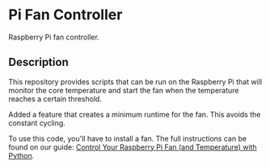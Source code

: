 # Pi Fan Controller

Raspberry Pi fan controller.

## Description

This repository provides scripts that can be run on the Raspberry Pi that will
monitor the core temperature and start the fan when the temperature reaches
a certain threshold.

Added a feature that creates a minimum runtime for the fan. This avoids the constant cycling.

To use this code, you'll have to install a fan. The full instructions can be
found on our guide: [Control Your Raspberry Pi Fan (and Temperature) with Python](https://howchoo.com/g/ote2mjkzzta/control-raspberry-pi-fan-temperature-python).
